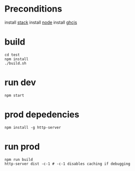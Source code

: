 # Preconditions
install [stack](https://docs.haskellstack.org/en/stable/install_and_upgrade/)
install [node](https://nodejs.org)
install [ghcjs](https://github.com/ghcjs/ghcjs)

# build
```
cd test
npm install
./build.sh
```

# run dev
```
npm start
```

# prod depedencies
```
npm install -g http-server
```

# run prod
```
npm run build
http-server dist -c-1 # -c-1 disables caching if debugging
```
